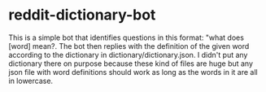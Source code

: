 # reddit-dictionary-bot

This is a simple bot that identifies questions in this format: "what does [word] mean?.
The bot then replies with the definition of the given word according to the dictionary in dictionary/dictionary.json.
I didn't put any dictionary there on purpose because these kind of files are huge but any json file with word definitions should 
work as long as the words in it are all in lowercase.
